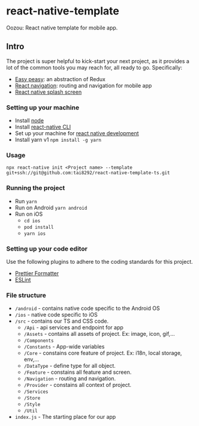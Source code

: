 # react-native-template

Oozou: React native template for mobile app.

## Intro
The project is super helpful to kick-start your next project, as it provides a lot of the common tools you may reach for, all ready to go. Specifically:
- [Easy peasy](https://easy-peasy.vercel.app/): an abstraction of Redux
- [React navigation](https://reactnavigation.org/): routing and navigation for mobile app
- [React native splash screen](https://github.com/crazycodeboy/react-native-splash-screen)

### Setting up your machine

- Install [node](https://nodejs.org/en/)
- Install [react-native CLI](https://facebook.github.io/react-native/docs/getting-started.html)
- Set up your machine for [react native development](https://reactnative.dev/docs/environment-setup)
- Install yarn v1 `npm install -g yarn`

### Usage

`npx react-native init <Project name> --template git+ssh://git@github.com:tai8292/react-native-template-ts.git`

### Running the project

- Run `yarn`
- Run on Android `yarn android`
- Run on iOS
  - `cd ios`
  - `pod install`
  - `yarn ios`

### Setting up your code editor

Use the following plugins to adhere to the coding standards for this project.

- [Prettier Formatter](https://github.com/prettier/prettier-vscode)
- [ESLint](https://github.com/Microsoft/vscode-eslint)

### File structure
- `/android` - contains native code specific to the Android OS
- `/ios` - native code specific to iOS
- `/src` - contains our TS and CSS code.
    - `/Api` - api services and endpoint for app
    - `/Assets` - contains all assets of project. Ex: image, icon, gif,... 
    - `/Components`
    - `/Constants` - App-wide variables
    - `/Core` - constains core feature of project. Ex: i18n, local storage, env,...
    - `/DataType` - define type for all object.
    - `/Feature` - constains all feature and screen.
    - `/Navigation` - routing and navigation.
    - `/Provider` - constains all context of project.
    - `/Services`
    - `/Store`
    - `/Style`
    - `/Util`
- `index.js` - The starting place for our app

